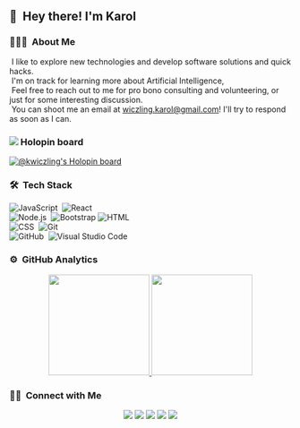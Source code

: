 ## 👋 &nbsp;Hey there! I'm Karol 



### 👨🏻‍💻 &nbsp;About Me

 &nbsp;I like to explore new technologies and develop software solutions and quick hacks.\
 &nbsp;I'm on track for learning more about Artificial Intelligence,\
 &nbsp;Feel free to reach out to me for pro bono consulting and volunteering, or just for some interesting discussion.\
 &nbsp;You can shoot me an email at wiczling.karol@gmail.com! I'll try to respond as soon as I can.

### <img src="https://www.holopin.io/_next/image?url=%2Fimages%2Flogo.png&w=32&q=75"/>  Holopin board 
[![@kwiczling's Holopin board](https://holopin.me/kwiczling)](https://holopin.io/@kwiczling)

### 🛠 &nbsp;Tech Stack

![JavaScript](https://img.shields.io/badge/-JavaScript-05122A?style=flat&logo=javascript)&nbsp;
![React](https://img.shields.io/badge/-React-05122A?style=flat&logo=react)&nbsp;\
![Node.js](https://img.shields.io/badge/-Node.js-05122A?style=flat&logo=node.js)&nbsp;
![Bootstrap](https://img.shields.io/badge/-Bootstrap-05122A?style=flat&logo=bootstrap&logoColor=563D7C)
![HTML](https://img.shields.io/badge/-HTML-05122A?style=flat&logo=HTML5)&nbsp;\
![CSS](https://img.shields.io/badge/-CSS-05122A?style=flat&logo=CSS3&logoColor=1572B6)&nbsp;
![Git](https://img.shields.io/badge/-Git-05122A?style=flat&logo=git)&nbsp;\
![GitHub](https://img.shields.io/badge/-GitHub-05122A?style=flat&logo=github)&nbsp;
![Visual Studio Code](https://img.shields.io/badge/-Visual%20Studio%20Code-05122A?style=flat&logo=visual-studio-code&logoColor=K-Wiczling)&nbsp;

### ⚙️ &nbsp;GitHub Analytics

<p align="center">
<a href="https://github.com/K-Wiczling">
  <img height="180em" src="https://github-readme-stats-eight-theta.vercel.app/api?username=K-Wiczling&show_icons=true&theme=algolia&include_all_commits=true&count_private=true"/>
  <img height="180em" src="https://github-readme-stats-eight-theta.vercel.app/api/top-langs/?username=K-Wiczling&layout=compact&langs_count=8&theme=algolia"/>
</a>
</p>

### 🤝🏻 &nbsp;Connect with Me

<p align="center">
<a href="https://k-wiczling.github.io/Personal/"><img src="https://img.shields.io/badge/-wiczling.karol-3423A6?style=flat&logo=Google-Chrome&logoColor=white"/></a>
<a href="https://www.linkedin.com/in/karol-wiczling/"><img src="https://img.shields.io/badge/-Karol%20Wiczling-0077B5?style=flat&logo=Linkedin&logoColor=white"/></a>
<a href="mailto:wiczling.karol@gmail.com"><img src="https://img.shields.io/badge/-wiczling.karol@gmail.com-D14836?style=flat&logo=Gmail&logoColor=white"/></a>
<a href="https://www.holopin.io/@kwiczling"><img src="https://img.shields.io/badge/Holopin-@kwiczling-green"/></a>
<a href="https://www.facebook.com/profile.php?id=100085371463610"><img src="https://img.shields.io/badge/-KarolWiczling-1877F2?style=flat&logo=Facebook&logoColor=white"/></a>

</p>


